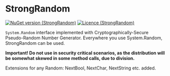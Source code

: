 # StrongRandom

[![NuGet version (StrongRandom)](https://img.shields.io/nuget/v/StrongRandom.svg)](https://www.nuget.org/packages/StrongRandom/)
[![Licence (StrongRandom)](https://img.shields.io/github/license/mashape/apistatus.svg)](https://choosealicense.com/licenses/mit/)

```System.Random``` interface implemented with Cryptographically-Secure Pseudo-Random Number Generator. 
Everywhere you use System.Random, StrongRandom can be used. 

**Important!
Do not use in security critical scenarios, as the distribution will be somewhat skewed in some method calls, due to division.**

Extensions for any Random: NextBool, NextChar, NextString etc. added.
